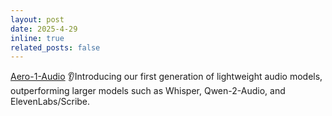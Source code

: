 ```yaml
---
layout: post
date: 2025-4-29
inline: true
related_posts: false
---
```


[Aero-1-Audio](https://www.lmms-lab.com/posts/aero_audio/) 👂Introducing our first generation of lightweight audio models, outperforming larger models such as Whisper, Qwen-2-Audio, and ElevenLabs/Scribe.